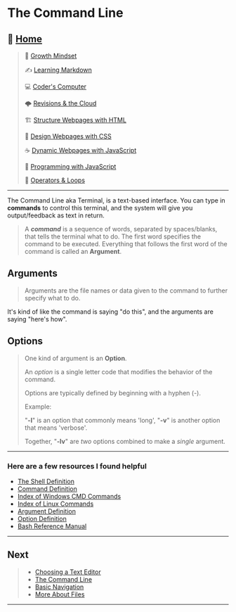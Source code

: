 # The Command Line

## 🏡 [**Home**](https://mistidinzy.github.io/ReadingNotes/)

> 💭 [Growth Mindset](01-GrowthMindset.md)
>
> ✍️ [Learning Markdown](02-LearningMarkdown.md)
>
> 💻 [Coder's Computer](03-CodersComputer.md)
>
> 🌩️ [Revisions & the Cloud](04-RevisionsCloud.md)
>
> 🏗️ [Structure Webpages with HTML](05-Structure.md)
>
> 🎨 [Design Webpages with CSS](06-DesignCSS.md)
>
> ☕ [Dynamic Webpages with JavaScript](07-DynamicJavascript.md)
>
> 🌵 [Programming with JavaScript](08-ProgramJS.md)
>
> 🤖 [Operators & Loops](09-OperatorsLoops.md)
<!-- >
> 🧮 [Computer Architecture & Logic](10-CompArchLogic.md) -->

_____

The Command Line aka Terminal, is a text-based interface. You can type in **commands** to control this terminal, and the system will give you output/feedback as text in return.

> A ***command*** is a sequence of words, separated by spaces/blanks, that tells the terminal what to do. The first word specifies the command to be executed. Everything that follows the first word of the command is called an **Argument**.

## Arguments

> Arguments are the file names or data given to the command to further specify what to do.
>
It's kind of like the command is saying "do this", and the arguments are saying "here's how".

## Options

> One kind of argument is an **Option**.
>
> An *option* is a single letter code that modifies the behavior of the command.
>
> Options are typically defined by beginning with a hyphen (-).
>
>
> Example:
>
> "**-l**" is an option that commonly means 'long', "**-v**" is another option that means 'verbose'.
>
> Together, "**-lv**" are *two* options combined to make a *single* argument.

_____

### Here are a few resources I found helpful

* [The Shell Definition](http://www.linfo.org/shell.html)
* [Command Definition](http://www.linfo.org/command.html)
* [Index of Windows CMD Commands](https://ss64.com/nt/)
* [Index of Linux Commands](https://ss64.com/bash/)
* [Argument Definition](http://www.linfo.org/argument.html)
* [Option Definition](http://www.linfo.org/option.html)
* [Bash Reference Manual](https://www.gnu.org/software/bash/manual/bash.html)

_____

## Next

> * [Choosing a Text Editor](03a-TextEditor.md)
> * [The Command Line](03b-TheCommandLine.md)
> * [Basic Navigation](03c-BasicNavigation.md)
> * [More About Files](03d-MoreAboutFiles.md)

_____
